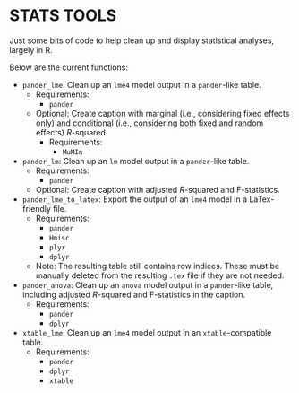 # STATS TOOLS
Just some bits of code to help clean up and display statistical analyses, largely in R.

Below are the current functions:
* `pander_lme`: Clean up an `lme4` model output in a `pander`-like table.
    + Requirements:
        * `pander`
    + Optional: Create caption with marginal (i.e., considering fixed effects only) and conditional (i.e., considering both fixed and random effects) *R*-squared.
        + Requirements:
            * `MuMIn`
* `pander_lm`: Clean up an `lm` model output in a `pander`-like table.
    + Requirements:
        * `pander`
    + Optional: Create caption with adjusted *R*-squared and F-statistics.
* `pander_lme_to_latex`: Export the output of an `lme4` model in a LaTex-friendly file.
    + Requirements:
        * `pander`
        * `Hmisc`
        * `plyr`
        * `dplyr`
    + Note: The resulting table still contains row indices. These must be manually deleted from the resulting `.tex` file if they are not needed.
* `pander_anova`: Clean up an `anova` model output in a `pander`-like table, including adjusted *R*-squared and F-statistics in the caption.
    + Requirements:
        * `pander`
        * `dplyr`
* `xtable_lme`: Clean up an `lme4` model output in an `xtable`-compatible table.
     + Requirements:
        * `pander`
        * `dplyr`
        * `xtable`
